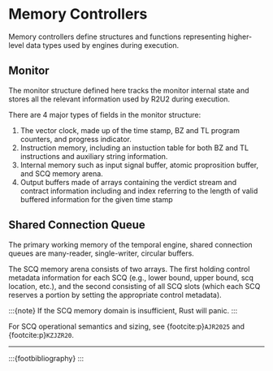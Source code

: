 # Memory Controllers

Memory controllers define structures and functions representing higher-level data types used by engines during execution.

## Monitor
The monitor structure defined here tracks the monitor internal state and stores all the relevant information used by R2U2 during execution.

There are 4  major types of fields in the monitor structure:
1. The vector clock, made up of the time stamp, BZ and TL program counters, and progress indicator.
2. Instruction memory, including an instuction table for both BZ and TL instructions and auxiliary string information.
3. Internal memory such as input signal buffer, atomic proprosition buffer, and SCQ memory arena.
4. Output buffers made of arrays containing the verdict stream and contract information including and index referring to the length of valid buffered information for the given time stamp

## Shared Connection Queue
The primary working memory of the temporal engine, shared connection queues are many-reader, single-writer, circular buffers.

The SCQ memory arena consists of two arrays. The first holding control metadata information for each SCQ (e.g., lower bound, upper bound, scq location, etc.),
and the second consisting of all SCQ slots (which each SCQ reserves a portion by setting the appropriate control metadata).

:::{note}
If the SCQ memory domain is insufficient, Rust will panic.
:::

For SCQ operational semantics and sizing, see {footcite:p}`AJR2025` and {footcite:p}`KZJZR20`.

---

:::{footbibliography}
:::
